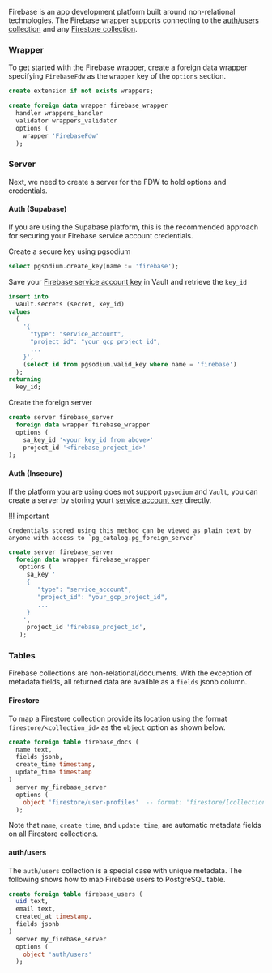 Firebase is an app development platform built around non-relational technologies. The Firebase wrapper supports connecting to the [auth/users collection](https://firebase.google.com/docs/auth/users) and any [Firestore collection](https://firebase.google.com/docs/firestore). 


### Wrapper 
To get started with the Firebase wrapper, create a foreign data wrapper specifying `FirebaseFdw` as the `wrapper` key of the `options` section.


```sql
create extension if not exists wrappers;

create foreign data wrapper firebase_wrapper
  handler wrappers_handler
  validator wrappers_validator
  options (
    wrapper 'FirebaseFdw'
  );
```

### Server 

Next, we need to create a server for the FDW to hold options and credentials.

#### Auth (Supabase)

If you are using the Supabase platform, this is the recommended approach for securing your Firebase service account credentials.

Create a secure key using pgsodium
```sql
select pgsodium.create_key(name := 'firebase');
```

Save your [Firebase service account key](https://firebase.google.com/docs/admin/setup#add_firebase_to_your_app) in Vault and retrieve the `key_id`
```sql
insert into
  vault.secrets (secret, key_id)
values 
  (
    '{
      "type": "service_account",
      "project_id": "your_gcp_project_id",
      ...
    }',
    (select id from pgsodium.valid_key where name = 'firebase')
  );
returning
  key_id;
```

Create the foreign server
```sql
create server firebase_server
  foreign data wrapper firebase_wrapper
  options (
    sa_key_id '<your key_id from above>'
    project_id '<firebase_project_id>'
);
```

#### Auth (Insecure)

If the platform you are using does not support `pgsodium` and `Vault`, you can create a server by storing yourt [service account key](https://firebase.google.com/docs/admin/setup#add_firebase_to_your_app) directly.


!!! important

    Credentials stored using this method can be viewed as plain text by anyone with access to `pg_catalog.pg_foreign_server`


```sql
create server firebase_server
  foreign data wrapper firebase_wrapper
   options (
     sa_key '
     {
        "type": "service_account",
        "project_id": "your_gcp_project_id",
        ...
     }
    ',
     project_id 'firebase_project_id',
   );
```


### Tables

Firebase collections are non-relational/documents. With the exception of metadata fields, all returned data are availble as a `fields` jsonb column. 

#### Firestore

To map a Firestore collection provide its location using the format `firestore/<collection_id>` as the `object` option as shown below.

```sql
create foreign table firebase_docs (
  name text,
  fields jsonb,
  create_time timestamp,
  update_time timestamp
)
  server my_firebase_server
  options (
    object 'firestore/user-profiles'  -- format: 'firestore/[collection_id]'
  );
```

Note that `name`, `create_time`, and `update_time`, are automatic metadata fields on all Firestore collections.


#### auth/users 

The `auth/users` collection is a special case with unique metadata. The following shows how to map Firebase users to PostgreSQL table.

```sql
create foreign table firebase_users (
  uid text,
  email text,
  created_at timestamp,
  fields jsonb
)
  server my_firebase_server
  options (
    object 'auth/users'
  );
```
